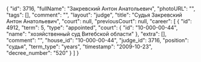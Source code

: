 {
    "id": 3716,
    "fullName": "Закревский Антон Анатольевич",
    "photoURL": "",
    "tags": [],
    "comment": "",
    "layout": "judge",
    "title": "Судья Закревский Антон Анатольевич",
    "court": null,
    "previousCourt": null,
    "career": [
        {
            "id": 4912,
            "term": 5,
            "type": "appointed",
            "court": {
                "id": "10-000-00-44",
                "name": "хозяйственный суд Витебской области"
            },
            "extra": [],
            "comment": "",
            "house_id": "10-000-00-44",
            "judge_id": 3716,
            "position": "судья",
            "term_type": "years",
            "timestamp": "2009-10-23",
            "decree_number": "520"
        }
    ]
}